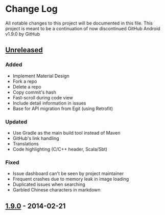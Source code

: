 # Change Log
All notable changes to this project will be documented in this file.
This project is meant to be a continuation of now discontinued GitHub Android v1.9.0 by GitHub

## [Unreleased][unreleased]

### Added
- Implement Material Design
- Fork a repo
- Delete a repo
- Copy commit's hash
- Fast-scroll during code view
- Include detail information in issues
- Base for API migration from Egit (using Retrofit)

### Updated
- Use Gradle as the main build tool instead of Maven
- GitHub's link handling
- Translations
- Code highlighting (C/C++ header, Scala/Sbt)

### Fixed
- Issue dashboard can't be seen by project maintainer
- Frequent crashes due to memory leak in image loading
- Duplicated issues when searching
- Garbled Chinese characters in markdown

## [1.9.0] - 2014-02-21

[unreleased]: https://github.com/forkhubs/android/compare/1.9.0...HEAD
[1.9.0]: https://github.com/forkhubs/android/releases/tag/1.9.0
